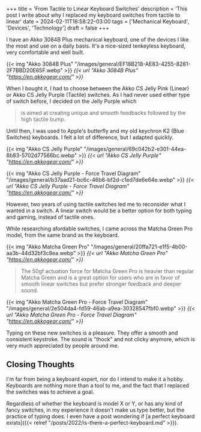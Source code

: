 +++
title = 'From Tactile to Linear Keyboard Switches'
description = 'This post I write about why I replaced my keyboard switches from tactile to linear'
date = 2024-02-11T16:58:22-03:00
tags = ['Mechanical Keyboard', 'Devices', 'Technology']
draft = false
+++

I have an Akko 3084B Plus mechanical keyboard, one of the devices I like the most and use on a daily basis. It's a nice-sized tenkeyless keyboard, very comfortable and well built.

{{< img "Akko 3084B Plus" "/images/general/EF18B218-AE83-4255-8281-2F7BBD20E65F.webp" >}}
*{{< url "Akko 3084B Plus" "https://en.akkogear.com/" >}}*

When I bought it, I had to choose between the Akko CS Jelly Pink (Linear) or Akko CS Jelly Purple (Tactile) switches. As I had never used either type of switch before, I decided on the Jelly Purple which

> is aimed at creating unique and smooth feedbacks followed by the high tactile bump.

Until then, I was used to Apple's butterfly and my old keychron K2 (Blue Switches) keyboards. I felt a lot of difference, but I adapted quickly.

{{< img "Akko CS Jelly Purple" "/images/general/69c042b2-e301-44ea-8b83-5702d77566bc.webp" >}}
*{{< url "Akko CS Jelly Purple" "https://en.akkogear.com/" >}}*

{{< img "Akko CS Jelly Purple - Force Travel Diagram" "/images/general/b37aad21-bc6c-46b6-bf2d-c1ed7de6e64e.webp" >}}
*{{< url "Akko CS Jelly Purple - Force Travel Diagram" "https://en.akkogear.com/" >}}*

However, two years of using tactile switches led me to reconsider what I wanted in a switch. A linear switch would be a better option for both typing and gaming, instead of tactile ones.

While researching afordable switches, I came across the Matcha Green Pro model, from the same brand as the keyboard.

{{< img "Akko Matcha Green Pro" "/images/general/20ffa721-e1f5-4b00-aa3b-44d32bf3c8ea.webp" >}}
*{{< url "Akko Matcha Green Pro" "https://en.akkogear.com/" >}}*

> The 50gf actuation force for Matcha Green Pro is heavier than regular Matcha Green and is a great option for users who are in favor of smooth linear switches but prefer stronger feedback and deeper sound.

{{< img "Akko Matcha Green Pro - Force Travel Diagram" "/images/general/2e504da4-fd59-46ab-a9ea-30328547fbf0.webp" >}}
*{{< url "Akko Matcha Green Pro - Force Travel Diagram" "https://en.akkogear.com/" >}}*

Typing on these new switches is a pleasure. They offer a smooth and consistent keystroke. The sound is "thock" and not clicky anymore, which is very much appreciated by people around me.

## Closing Thoughts

I'm far from being a keyboard expert, nor do I intend to make it a hobby. Keyboards are nothing more than a tool to me, and the fact that I replaced the switches was to achieve a goal.

Regardless of whether the keyboard is model X or Y, or has any kind of fancy switches, in my experience it doesn't make us type better, but the practice of typing does. I even have a post wondering if [a perfect keyboard exists]({{< relref "/posts/2022/is-there-a-perfect-keyboard.md" >}}).